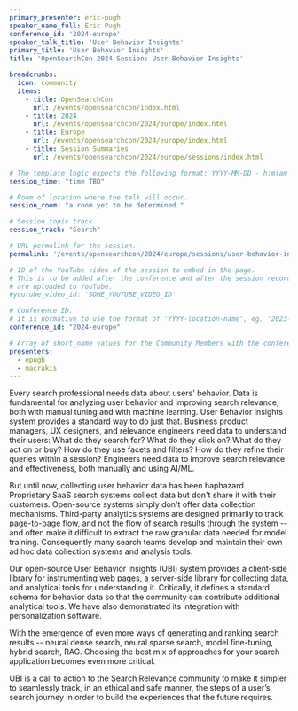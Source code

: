```yaml
---
primary_presenter: eric-pugh
speaker_name_full: Eric Pugh
conference_id: '2024-europe'
speaker_talk_title: 'User Behavior Insights'
primary_title: 'User Behavior Insights'
title: 'OpenSearchCon 2024 Session: User Behavior Insights'

breadcrumbs:
  icon: community
  items:
    - title: OpenSearchCon
      url: /events/opensearchcon/index.html
    - title: 2024
      url: /events/opensearchcon/2024/europe/index.html
    - title: Europe
      url: /events/opensearchcon/2024/europe/index.html
    - title: Session Summaries
      url: /events/opensearchcon/2024/europe/sessions/index.html

# The template logic expects the following format: YYYY-MM-DD - h:m(am|pm)-(h:m(am|pm))
session_time: "time TBD"

# Room of location where the talk will occur.
session_room: "a room yet to be determined."

# Session topic track.
session_track: "Search"

# URL permalink for the session.
permalink: '/events/opensearchcon/2024/europe/sessions/user-behavior-insights.html'

# ID of the YouTube video of the session to embed in the page.
# This is to be added after the conference and after the session recordings
# are uploaded to YouTube.
#youtube_video_id: 'SOME_YOUTUBE_VIDEO_ID'

# Conference ID.
# It is normative to use the format of 'YYYY-location-name', eg. '2023-north-america'.
conference_id: "2024-europe"

# Array of short_name values for the Community Members with the conference_speaker persona whom are presenting the session. This includes the primary_speaker indicated above and any other presenters (if any).
presenters:
  - epugh
  - macrakis
---
```

Every search professional needs data about users' behavior. Data is fundamental for analyzing user behavior and improving search relevance, both with manual tuning and with machine learning. User Behavior Insights system provides a standard way to do just that.
Business product managers, UX designers, and relevance engineers need data to understand their users: What do they search for? What do they click on? What do they act on or buy? How do they use facets and filters? How do they refine their queries within a session? Engineers need data to improve search relevance and effectiveness, both manually and using AI/ML.

But until now, collecting user behavior data has been haphazard. Proprietary SaaS search systems collect data but don't share it with their customers. Open-source systems simply don't offer data collection mechanisms. Third-party analytics systems are designed primarily to track page-to-page flow, and not the flow of search results through the system -- and often make it difficult to extract the raw granular data needed for model training. Consequently many search teams develop and maintain their own ad hoc data collection systems and analysis tools.

Our open-source User Behavior Insights (UBI) system provides a client-side library for instrumenting web pages, a server-side library for collecting data, and analytical tools for understanding it. Critically, it defines a standard schema for behavior data so that the community can contribute additional analytical tools. We have also demonstrated its integration with personalization software.

With the emergence of even more ways of generating and ranking search results -- neural dense search, neural sparse search, model fine-tuning, hybrid search, RAG. Choosing the best mix of approaches for your search application becomes even more critical.

UBI is a call to action to the Search Relevance community to make it simpler to seamlessly track, in an ethical and safe manner, the steps of a user’s search journey in order to build the experiences that the future requires.